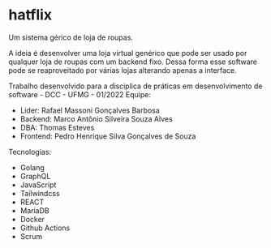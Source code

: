 # hatflix
Um sistema gérico de loja de roupas.

A ideia é desenvolver uma loja virtual genérico que pode ser usado por qualquer loja de roupas com um backend fixo.
Dessa forma esse software pode se reaproveitado por várias lojas alterando apenas a interface.

Trabalho desenvolvido para a disciplica de práticas em desenvolvimento de software - DCC - UFMG - 01/2022
Equipe:
  - Lider: Rafael Massoni Gonçalves Barbosa
  - Backend: Marco Antônio Silveira Souza Alves
  - DBA: Thomas Esteves
  - Frontend: Pedro Henrique Silva Gonçalves de Souza 

Tecnologias:
  - Golang
  - GraphQL
  - JavaScript
  - Tailwindcss
  - REACT
  - MariaDB
  - Docker
  - Github Actions
  - Scrum
